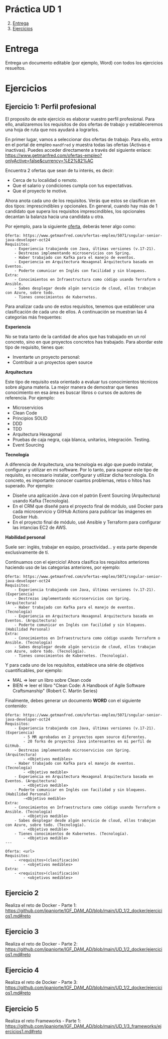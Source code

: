 # Práctica UD 1

2. [Entrega](#entrega)
1. [Ejercicios](#ejercicios)

# Entrega

Entrega un documento editable (por ejemplo, Word) con todos los ejercicios resueltos.

# Ejercicios
## Ejercicio 1: Perfil profesional

El proposito de este ejercicio es elaborar vuestro perfil profesional. Para ello, analizaremos los requisitos de dos ofertas de trabajo y estableceremos una hoja de ruta que nos ayudará a lograrlos.

En primer lugar, vamos a seleccionar dos ofertas de trabajo. Para ello, entra en el portal de empleo `mandfred` y muestra todas las ofertas (Activas e inactivas). Puedes acceder directamente a través del siguiente enlace: https://www.getmanfred.com/ofertas-empleo?onlyActive=false&currency=%E2%82%AC

Encuentra 2 ofertas que sean de tu interés, es decir:

- Cerca de tu localidad o remoto. 
- Que el salario y condiciones cumpla con tus expectativas. 
- Que el proyecto te motive.

Ahora anota cada uno de los requisitos. Verás que estos se clasifican en dos tipos: imprescindibles y opcionales. En general, cuando hay más de 1 candidato que supera los requisitos imprescindibles, los  opcionales decantan la balanza hacia una candidata u otra.

Por ejemplo, para la siguiente [oferta](https://www.getmanfred.com/ofertas-empleo/5071/sngular-senior-java-developer-oct24), deberás tener algo como:

```
Oferta: https://www.getmanfred.com/ofertas-empleo/5071/sngular-senior-java-developer-oct24
Requisitos:
    - Experiencia trabajando con Java, últimas versiones (v.17-21).
    - Destrezas implementando microservicios con Spring.
    - Haber trabajado con Kafka para el manejo de eventos.
    - Experiencia en Arquitectura Hexagonal Arquitectura basada en Eventos.
    - Poderte comunicar en Inglés con facilidad y sin bloqueos.
Extra:
    - Conocimientos en Infraestructura como código usando Terraform o Ansible.
    - Sabes desplegar desde algún servicio de cloud, ellos trabajan con Azure, sobre todo.
    - Tienes conocimientos de Kubernetes.
```

Para analizar cada uno de estos requisitos, tenemos que establecer una clasificación de cada uno de ellos. A continuación se muestran las 4 categorías más frequentes:

**Experiencia**

No se trata tanto de la cantidad de años que has trabajado en un rol concreto, sino en que proyectos concretos has trabajado. Para abordar este tipo de requisito, tienes que: 
- Inventarte un proyecto personal: 
- Contribuir a un proyectos open source

**Arquitectura**

Este tipo de requisito esta orientado a evaluar tus conocimientos técnicos sobre alguna materia. La mejor manera de demostrar que tienes conocimiento en esa área es buscar libros o cursos de autores de referencia. Por ejemplo:

- Microservicios
- Clean Code
- Principios SOLID
- DDD
- TDD
- Arquitectura Hexagonal
- Pruebas de caja negra, caja blanca, unitarios, integración. Testing.
- Event Sourcing

**Tecnología**

A diferencia de Arquitectura, una tecnología es algo que puedo instalar, configurar y utilizar en mi software. Por lo tanto, para superar este tipo de requisito, es necesario instalar, configurar y utilizar dicha tecnología. En concreto, es importante conocer cuantos problemas, retos o hitos has superado. Por ejemplo:

- Diseñe una aplicación Java con el patrón Event Sourcing (Arquitectura) usando Kafka (Tecnología).
- En el CRM que diseñé para el proyecto final de módulo, usé Docker para cada microservicio y GitHub Actions para publicar las imágenes en Docker Hub. 
- En el proyecto final de módulo, usé Ansible y Terraform para configurar las intancias EC2 de AWS.

**Habilidad personal**

Suele ser: inglés, trabajar en equipo, proactividad... y esta parte depende exclusivamente de tí.


Continuamos con el ejercicio! Ahora clasifica los requisitos anteriores haciendo uso de las categorias anteriores, por ejemplo:

```
Oferta: https://www.getmanfred.com/ofertas-empleo/5071/sngular-senior-java-developer-oct24
Requisitos:
    - Experiencia trabajando con Java, últimas versiones (v.17-21). (Experiencia)
    - Destrezas implementando microservicios con Spring. (Arquitectura)
    - Haber trabajado con Kafka para el manejo de eventos. (Tecnología)
    - Experiencia en Arquitectura Hexagonal Arquitectura basada en Eventos. (Arquitectura)
    - Poderte comunicar en Inglés con facilidad y sin bloqueos. (Habilidad Personal)
Extra:
    - Conocimientos en Infraestructura como código usando Terraform o Ansible. (Tecnología)
    - Sabes desplegar desde algún servicio de cloud, ellos trabajan con Azure, sobre todo. (Tecnología).
    - Tienes conocimientos de Kubernetes. (Tecnología).
```

Y para cada uno de los requisitos, establece una série de objetivos cuantificables, por ejemplo:

- MAL => leer un libro sobre Clean code
- BIEN => leer el libro "Clean Code: A Handbook of Agile Software Craftsmanship" (Robert C. Martin Series)

Finalmente, debes generar un documento **WORD** con el siguiente contenido:

```
Oferta: https://www.getmanfred.com/ofertas-empleo/5071/sngular-senior-java-developer-oct24
Requisitos:
    - Experiencia trabajando con Java, últimas versiones (v.17-21). (Experiencia)
        - 5 MR aprobadas en 2 proyectos open source diferentes.
        - 20 forks de proyectos Java interesantes en mi perfil de GitHub.
    - Destrezas implementando microservicios con Spring. (Arquitectura)
        - <Objetivos medibles>
    - Haber trabajado con Kafka para el manejo de eventos. (Tecnología)
        - <Objetivo medible>
    - Experiencia en Arquitectura Hexagonal Arquitectura basada en Eventos. (Arquitectura)
        - <Objetivo medible>
    - Poderte comunicar en Inglés con facilidad y sin bloqueos. (Habilidad Personal)
        -<Objetivo medible>
Extra:
    - Conocimientos en Infraestructura como código usando Terraform o Ansible. (Tecnología)
        - <Objetivo medible>
    - Sabes desplegar desde algún servicio de cloud, ellos trabajan con Azure, sobre todo. (Tecnología).
        - <Objetivo medible>
    - Tienes conocimientos de Kubernetes. (Tecnología).
        - <Objetivo medible>
---

Oferta: <url>
Requisitos:
    - <requisitos>(clasificación)
        - <objetivos medibles>
Extra:
    - <requisitos>(clasificación)
        - <objetivos medibles>
```

## Ejercicio 2
Realiza el reto de Docker - Parte 1: https://github.com/jpaniorte/IGF_DAM_AD/blob/main/UD_1/2_docker/ejercicios1.md#reto

## Ejercicio 3
Realiza el reto de Docker - Parte 2: https://github.com/jpaniorte/IGF_DAM_AD/blob/main/UD_1/2_docker/ejercicios1.md#reto

## Ejercicio 4
Realiza el reto de Docker - Parte 3: https://github.com/jpaniorte/IGF_DAM_AD/blob/main/UD_1/2_docker/ejercicios1.md#reto

## Ejercicio 5
Realiza el reto Frameworks - Parte 1: https://github.com/jpaniorte/IGF_DAM_AD/blob/main/UD_1/3_frameworks/ejercicios1.md#reto

